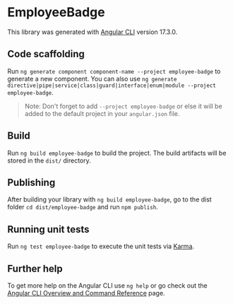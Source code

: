 # EmployeeBadge

This library was generated with [Angular CLI](https://github.com/angular/angular-cli) version 17.3.0.

## Code scaffolding

Run `ng generate component component-name --project employee-badge` to generate a new component. You can also use `ng generate directive|pipe|service|class|guard|interface|enum|module --project employee-badge`.
> Note: Don't forget to add `--project employee-badge` or else it will be added to the default project in your `angular.json` file. 

## Build

Run `ng build employee-badge` to build the project. The build artifacts will be stored in the `dist/` directory.

## Publishing

After building your library with `ng build employee-badge`, go to the dist folder `cd dist/employee-badge` and run `npm publish`.

## Running unit tests

Run `ng test employee-badge` to execute the unit tests via [Karma](https://karma-runner.github.io).

## Further help

To get more help on the Angular CLI use `ng help` or go check out the [Angular CLI Overview and Command Reference](https://angular.io/cli) page.
